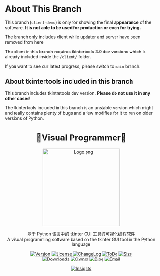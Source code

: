 # About This Branch

This branch (`client-demo`) is only for showing the final **appearance** of the software. **It is not able to be used for production or even for trying.**

The branch only includes client while updater and server have been removed from here.

The client in this branch requires tkintertools 3.0 dev versions which is already included inside the `/client/` folder.

If you want to see our latest progress, please switch to `main` branch.

## About tkintertools included in this branch

This branch includes tkintretools dev version. **Please do not use it in any other cases!**

The tkintertools included in this branch is an unstable version which might and really contains plenty of bugs and a few modifies for it to run on older versions of Python.

<div align="center">

# 🚀Visual Programmer🚀

<img src="Logo.png" alt="Logo.png" style="width:256px" />

基于 Python 语言中的 tkinter GUI 工具的可视化编程软件\
A visual programming software based on the tkinter GUI tool in the Python language

[![Version](https://img.shields.io/pypi/v/visual-programmer?label=Version)](.)
[![License](https://img.shields.io/pypi/l/visual-programmer?label=License)](LICENSE.txt)
[![ChangeLog](https://img.shields.io/badge/ChangeLog-2023/07/28-orange)](CHANGELOG.md)
[![ToDo](https://img.shields.io/badge/ToDo-0-yellow)](TODO.md)
[![Size](https://img.shields.io/github/languages/code-size/Xiaokang2022/visual-programmer?label=Size)](visual-programmer)\
[![Downloads](https://img.shields.io/pypi/dm/visual-programmer?label=Downloads&logo=pypi)](https://pypistats.org/packages/visual-programmer)
[![Owner](https://img.shields.io/badge/Owner-Xiaokang2022-white)](https://github.com/Xiaokang2022)
[![Blog](https://img.shields.io/badge/Blog-小康2022@CSDN-red)](https://xiaokang2022.blog.csdn.net)
[![Email](https://img.shields.io/badge/Email-2951256653@qq.com-cyan)](mailto:2951256653@qq.com)

[![Insights](https://repobeats.axiom.co/api/embed/8ca8f9c3d10063593e3fa02320688e46772a3369.svg)](https://github.com/Xiaokang2022/visual-programmer/pulse)

</div>
